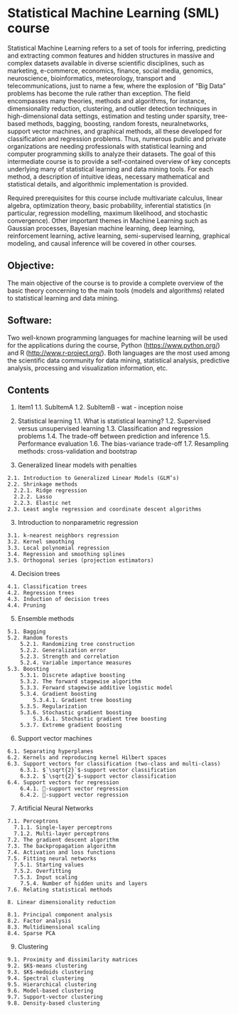 # Statistical Machine Learning (SML) course

Statistical Machine Learning refers to a set of tools for inferring, predicting and extracting common features and hidden structures in massive and complex datasets available in diverse scientific disciplines, such as marketing, e-commerce, economics, finance, social media, genomics, neuroscience, bioinformatics, meteorology, transport and telecommunications, just to name a few, where the explosion of “Big Data” problems has become the rule rather than exception. The field encompasses many theories, methods and algorithms, for instance, dimensionality reduction, clustering, and outlier detection techniques in high-dimensional data settings, estimation and testing under sparsity, tree-based methods, bagging, boosting, random forests, neuralnetworks, support vector machines, and graphical methods, all these developed for classification and regression problems. Thus, numerous public and private organizations are needing professionals with statistical learning and computer programming skills to analyze their datasets. The goal of this intermediate course is to provide a self-contained overview of key concepts underlying many of statistical learning and data mining tools. For each method, a description of intuitive ideas, necessary mathematical and statistical details, and algorithmic implementation is provided.

Required prerequisites for this course include multivariate calculus, linear algebra, optimization theory, basic probability, inferential statistics (in particular, regression modelling, maximum likelihood, and stochastic convergence). Other important themes in Machine Learning such as Gaussian processes, Bayesian machine learning, deep learning, reinforcement learning, active learning, semi-supervised learning, graphical modeling, and causal inference will be covered in other courses.

## Objective:

The main objective of the course is to provide a complete overview of the basic theory concerning to the main tools (models and algorithms) related to statistical learning and data mining.

## Software:

Two well-known programming languages for machine learning will be used for the applications during the course, Python (https://www.python.org/) and R (http://www.r-project.org/). Both languages are the most used among the scientific data community for data mining, statistical analysis, predictive analysis, processing and visualization information, etc.

## Contents

1. Item1
   1.1. SubItemA
   1.2. SubItemB
        - wat
        - inception noise

1. Statistical learning
   1.1. What is statistical learning?
   1.2. Supervised versus unsupervised learning
   1.3. Classification and regression problems
   1.4. The trade-off between prediction and inference
   1.5. Performance evaluation
   1.6. The bias-variance trade-off
   1.7. Resampling methods: cross-validation and bootstrap
  
  
  
  2. Generalized linear models with penalties
    
    2.1. Introduction to Generalized Linear Models (GLM’s)
    2.2. Shrinkage methods
      2.2.1. Ridge regression
      2.2.2. Lasso
      2.2.3. Elastic net
    2.3. Least angle regression and coordinate descent algorithms

  3. Introduction to nonparametric regression

    3.1. k-nearest neighbors regression
    3.2. Kernel smoothing
    3.3. Local polynomial regression
    3.4. Regression and smoothing splines
    3.5. Orthogonal series (projection estimators)

  4. Decision trees

    4.1. Classification trees
    4.2. Regression trees
    4.3. Induction of decision trees
    4.4. Pruning

  5. Ensemble methods
    
    5.1. Bagging
    5.2. Random forests
        5.2.1. Randomizing tree construction
        5.2.2. Generalization error
        5.2.3. Strength and correlation
        5.2.4. Variable importance measures
    5.3. Boosting
        5.3.1. Discrete adaptive boosting
        5.3.2. The forward stagewise algorithm
        5.3.3. Forward stagewise additive logistic model
        5.3.4. Gradient boosting
            5.3.4.1. Gradient tree boosting
        5.3.5. Regularization
        5.3.6. Stochastic gradient boosting
            5.3.6.1. Stochastic gradient tree boosting
        5.3.7. Extreme gradient boosting

  6. Support vector machines

    6.1. Separating hyperplanes
    6.2. Kernels and reproducing kernel Hilbert spaces
    6.3. Support vectors for classification (two-class and multi-class)
        6.3.1. $`\sqrt{2}`$-support vector classification
        6.3.2. $`\sqrt{2}`$-support vector classification
    6.4. Support vectors for regression
        6.4.1. -support vector regression
        6.4.2. -support vector regression

   7. Artificial Neural Networks

    7.1. Perceptrons
      7.1.1. Single-layer perceptrons
      7.1.2. Multi-layer perceptrons
    7.2. The gradient descent algorithm
    7.3. The backpropagation algorithm
    7.4. Activation and loss functions
    7.5. Fitting neural networks
      7.5.1. Starting values
      7.5.2. Overfitting
      7.5.3. Input scaling
        7.5.4. Number of hidden units and layers
    7.6. Relating statistical methods

    8. Linear dimensionality reduction
  
    8.1. Principal component analysis
    8.2. Factor analysis
    8.3. Multidimensional scaling
    8.4. Sparse PCA

   9. Clustering
    
    9.1. Proximity and dissimilarity matrices
    9.2. $K$-means clustering
    9.3. $K$-medoids clustering
    9.4. Spectral clustering
    9.5. Hierarchical clustering
    9.6. Model-based clustering
    9.7. Support-vector clustering
    9.8. Density-based clustering
